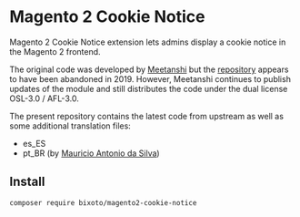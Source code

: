 # Magento 2 Cookie Notice

Magento 2 Cookie Notice extension lets admins display a cookie notice in the Magento 2 frontend.

The original code was developed by [Meetanshi][] but the [repository][] appears to have been abandoned in 2019. However,
Meetanshi continues to publish updates of the module and still distributes the code under the dual license OSL-3.0 /
AFL-3.0.

The present repository contains the latest code from upstream as well as some additional translation files:
- es_ES
- pt_BR (by [Mauricio Antonio da Silva](https://github.com/MeetanshiInc/Magento-2-Cookie-Notice/pull/3))

[Meetanshi]: https://meetanshi.com/magento-2-cookie-notice.html
[repository]: https://github.com/MeetanshiInc/Magento-2-Cookie-Notice

## Install

    composer require bixoto/magento2-cookie-notice

